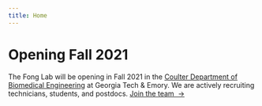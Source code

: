 ```yaml
---
title: Home
---
```


# Opening Fall 2021

The Fong Lab will be opening in Fall 2021 in the [Coulter Department of Biomedical Engineering](https://www.bme.gatech.edu/) at Georgia Tech & Emory.  We are actively recruiting technicians, students, and postdocs. [Join the team &nbsp;→](join)
